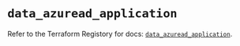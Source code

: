 # `data_azuread_application`

Refer to the Terraform Registory for docs: [`data_azuread_application`](https://www.terraform.io/docs/providers/azuread/d/application).
